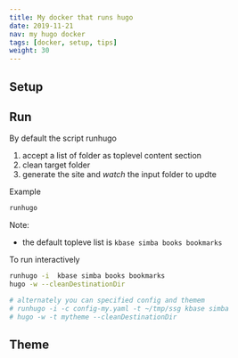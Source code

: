 ```yaml
---
title: My docker that runs hugo
date: 2019-11-21
nav: my hugo docker
tags: [docker, setup, tips]
weight: 30
---
```


## Setup

## Run

By default the script runhugo

1. accept a list of folder as toplevel content section
1. clean target folder
1. generate the site and *watch* the input folder to updte

Example

```bash
runhugo
```

Note:

* the default topleve list is ``kbase simba books bookmarks``


To run interactively

```bash
runhugo -i  kbase simba books bookmarks
hugo -w --cleanDestinationDir

# alternately you can specified config and themem
# runhugo -i -c config-my.yaml -t ~/tmp/ssg kbase simba
# hugo -w -t mytheme --cleanDestinationDir


```

## Theme


